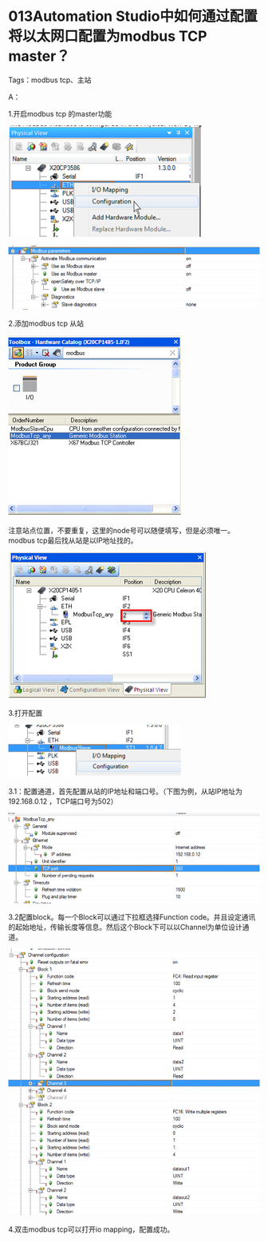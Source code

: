 # 013Automation Studio中如何通过配置将以太网口配置为modbus TCP master？
Tags：modbus tcp、主站

A： 

1.开启modbus tcp 的master功能

![Img](./FILES/013Automation%20Studio中如何通过配置将以太网口配置为modbus%20TCP%20master？.md/img-20220530012541.png)

![Img](./FILES/013Automation%20Studio中如何通过配置将以太网口配置为modbus%20TCP%20master？.md/img-20220530012545.png)

2.添加modbus tcp 从站

![Img](./FILES/013Automation%20Studio中如何通过配置将以太网口配置为modbus%20TCP%20master？.md/img-20220530012600.png)

注意站点位置，不要重复，这里的node号可以随便填写，但是必须唯一。modbus tcp最后找从站是以IP地址找的。

![Img](./FILES/013Automation%20Studio中如何通过配置将以太网口配置为modbus%20TCP%20master？.md/img-20220530012613.png)

3.打开配置

![Img](./FILES/013Automation%20Studio中如何通过配置将以太网口配置为modbus%20TCP%20master？.md/img-20220530012721.png)

3.1：配置通道，首先配置从站的IP地址和端口号。（下图为例，从站IP地址为192.168.0.12 ，TCP端口号为502）

![Img](./FILES/013Automation%20Studio中如何通过配置将以太网口配置为modbus%20TCP%20master？.md/img-20220530012732.png)

3.2配置block。每一个Block可以通过下拉框选择Function code。并且设定通讯的起始地址，传输长度等信息。然后这个Block下可以以Channel为单位设计通道。

![Img](./FILES/013Automation%20Studio中如何通过配置将以太网口配置为modbus%20TCP%20master？.md/img-20220530012741.png)

4.双击modbus tcp可以打开io mapping，配置成功。